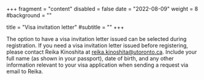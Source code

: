 +++
fragment = "content"
disabled = false
date = "2022-08-09"
weight = 8
#background = ""

title = "Visa invitation letter"
#subtitle = ""
+++

The option to have a visa invitation letter issued can be selected during registration. 
If you need a visa invitation letter issued before registering, please contact
Reika Kinoshita at reika.kinoshita@utoronto.ca. Include your full name (as shown
in your passport), date of birth, and any other information relevant to your
visa application when sending a request via email to Reika.
